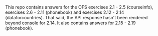 This repo contains answers for the OFS exercises 2.1 - 2.5 (courseinfo), exercises 2.6 - 2.11 (phonebook) and exercises 2.12 - 2.14
(dataforcountries). That said, the API response hasn't been rendered beyond console for 2.14. It also contains answers for 2.15 - 2.19
(phonebook).


